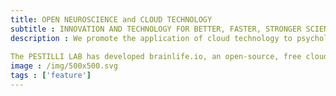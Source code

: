```yaml
---
title: OPEN NEUROSCIENCE and CLOUD TECHNOLOGY
subtitle : INNOVATION AND TECHNOLOGY FOR BETTER, FASTER, STRONGER SCIENCE
description : We promote the application of cloud technology to psychological and brain science research. Why use cloud technology in neuroscience? “Isn’t that just for games or business?” Companies like Apple, Microsoft, Google, FaceBook and Amazon among thousands have benefited tremendously by developing products that use cloud services. A cloud service is software that runs for you via a remote computer. Software that does not sit inside a lab in an office building. It is software expertly safeguarded inside a secure data center. Cloud services allow proficient management of data records, allowing advanced visualization and the orchestration of compute resources to process large amounts of data efficiently. Cloud technology reduces the time spent by scientists on software and hardware maintenance while facilitating the tracking of data files, and data formats so reducing human errors, improving reproducibility and replicability of scientific results. We believe that just as companies have benefited from cloud services, scientific research can also benefit from the very same technology. 
 
The PESTILLI LAB has developed brainlife.io, an open-source, free cloud computing platform that is allowing thousands among trainees and researchers to access the most advanced resources for data processing. Brainlife.io leverages expertise and resources at the Texas Advanced Computing Center (TACC), the Indiana University Data Center, Pittsburgh Supercomputing Center, San Diego Supercomputer Center as well as commercial clouds such as Microsoft Azure to help neuroscientists capture, manage, share, visualize and analyze data. Thousands of users have used millions of free computing cycles and analyzed hundreds of thousands of GB of brain data using brainlife.io Funded by the BRAIN Initiative, the National Science Foundation, the National Institute of Health, the Department of Defense and Microsoft Corporation, brainlife.io is one-of-a-kind open-science platform. It is compatible with the Brain Imaging Data Structure (BIDS), DataLad, and registered FAIRSharing and DataCite member. We believe cloud platforms like brainlife.io can serve scientists well. While scientists focus on their research questions, cloud technology can serve the scientists by reducing human mistakes, and allowing the most rigorous science to be implemented.
image : /img/500x500.svg
tags : ['feature']
---
```

